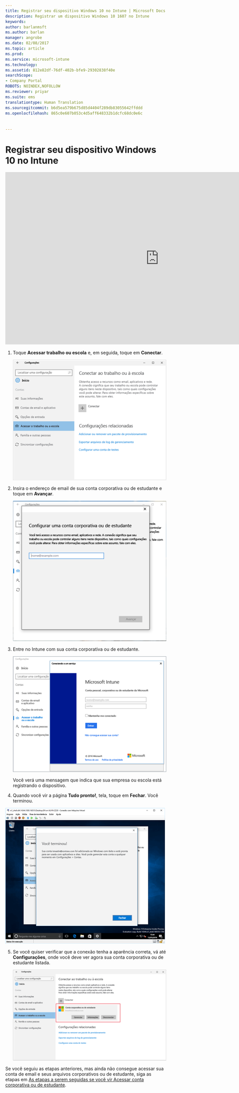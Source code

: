 ```yaml
---
title: Registrar seu dispositivo Windows 10 no Intune | Microsoft Docs
description: Registrar um dispositivo Windows 10 1607 no Intune
keywords: 
author: barlanmsft
ms.author: barlan
manager: angrobe
ms.date: 02/08/2017
ms.topic: article
ms.prod: 
ms.service: microsoft-intune
ms.technology: 
ms.assetid: 812e82df-76df-402b-bfe9-29302838f40e
searchScope:
- Company Portal
ROBOTS: NOINDEX,NOFOLLOW
ms.reviewer: priyar
ms.suite: ems
translationtype: Human Translation
ms.sourcegitcommit: b6d5ea579b675d85d4404f289db83055642ffddd
ms.openlocfilehash: 865c0e607b053c4d5aff648332b1dcfc68dc0e6c


---
```


# <a name="enroll-your-windows-10-device-in-intune"></a>Registrar seu dispositivo Windows 10 no Intune

<iframe src="https://channel9.msdn.com/Series/IntuneEnrollment/Windows-Enrollment/player" width="960" height="540" allowFullScreen frameBorder="0"></iframe>

1.  Toque **Acessar trabalho ou escola** e, em seguida, toque em **Conectar**.

    ![Toque em Acessar conta corporativa ou de estudante](./media/w10-enroll-rs1-connect-to-work-or-school.png)

2.  Insira o endereço de email de sua conta corporativa ou de estudante e toque em **Avançar**.

    ![Insira sua conta corporativa ou de estudante](./media/w10-enroll-rs1-set-up-work-or-school-account.png)

3. Entre no Intune com sua conta corporativa ou de estudante.

    ![Adicionar uma conta corporativa ou de estudante](./media/w10-enroll-rs1-enter-your-credentials.png)

    Você verá uma mensagem que indica que sua empresa ou escola está registrando o dispositivo.

4. Quando você vir a página **Tudo pronto!**, tela, toque em **Fechar**. Você terminou.

  ![Toque em fechar na tela “Tudo pronto!”](./media/w10-enroll-rs1-youre-all-set.png)

5. Se você quiser verificar que a conexão tenha a aparência correta, vá até **Configurações**, onde você deve ver agora sua conta corporativa ou de estudante listada.

    ![Valide se a conexão foi configurada corretamente](./media/w10-enroll-rs1-validate-successful-enrollment.png)

Se você seguiu as etapas anteriores, mas ainda não consegue acessar sua conta de email e seus arquivos corporativos ou de estudante, siga as etapas em [As etapas a serem seguidas se você vir Acessar conta corporativa ou de estudante](troubleshoot-your-windows-10-device-windows.md#troubleshooting-steps-to-follow-if-you-see-access-work-or-school).



<!--HONumber=Dec16_HO2-->


